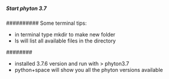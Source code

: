 ##### Start phyton 3.7

########## Some terminal tips:
- in terminal type mkdir to make new folder
- ls will list all available files in the directory

########
- installed 3.7.6 version and run with > phyton3.7
- python+space will show you all the phyton versions available
